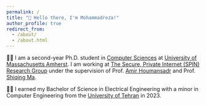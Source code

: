 ```yaml
---
permalink: /
title: "👋 Hello there, I'm Mohammadreza!"
author_profile: true
redirect_from: 
  - /about/
  - /about.html
---
```

👨‍🎓 I am a second-year Ph.D. student in [Computer Sciences](https://www.cics.umass.edu) at [University of Massachusetts Amherst](https://www.umass.edu). I am working at [The Secure, Private Internet (SPIN) Research Group](https://people.cs.umass.edu/~amir/Research.html) under the supervision of Prof. [Amir Houmansadr](https://people.cs.umass.edu/~amir/) and Prof. [Shiqing Ma](https://people.cs.umass.edu/~shiqingma/).

👨‍🎓 I earned my Bachelor of Science in Electrical Engineering with a minor in Computer Engineering from the [University of Tehran](https://ut.ac.ir/en) in 2023.

